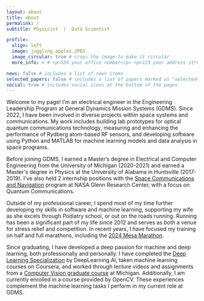 ```yaml
---
layout: about
title: about
permalink: /
subtitle: Physicist  |  Data Scientist

profile:
  align: left
  image: juggling_apples.JPEG
  image_circular: true # crops the image to make it circular
  more_info: > # <p>555 your office number</p> <p>123 your address street</p> <p>Scottsdale, Arizona</p>

news: false # includes a list of news items
selected_papers: false # includes a list of papers marked as "selected={true}"
social: true # includes social icons at the bottom of the pages
---
```


Welcome to my page! I’m an electrical engineer in the Engineering Leadership Program at General Dynamics Mission Systems (GDMS). Since 2022, I have been involved in diverse projects within space systems and communications. My work includes building lab prototypes for optical quantum communications technology, measuring and enhancing the performance of Rydberg atom-based RF sensors, and developing software using Python and MATLAB for machine learning models and data analysis in space programs.

Before joining GDMS, I earned a Master’s degree in Electrical and Computer Engineering from the University of Michigan (2020-2021) and earned a Master's degree in Physics at the University of Alabama in Huntsville (2017-2019). I've also held 2 internship positions with the [Space Communications and Navigation](https://www.nasa.gov/directorates/space-operations/space-communications-and-navigation-scan-program/) program at NASA Glenn Research Center, with a focus on Quantum Communications.

Outside of my professional career, I spend most of my time further developing my skills in software and machine learning, supporting my wife as she excels through Podiatry school, or out on the roads running. Running has been a significant part of my life since 2012 and serves as both a venue for stress relief and competition. In recent years, I have focused my training on half and full marathons, including the [2024 Mesa Marathon](https://mesamarathon.com/).

Since graduating, I have developed a deep passion for machine and deep learning, both professionally and personally. I have completed the [Deep Learning Specialization](/assets/pdf/Deep_Learning_Specialization_Certificate.pdf) by DeepLearning.AI, taken machine learning courses on Coursera, and worked through lecture videos and assignments from a [Computer Vision graduate course](https://web.eecs.umich.edu/~justincj/teaching/eecs498/WI2022/) at Michigan. Additionally, I am currently enrolled in a course provided by OpenCV. These experiences complement the machine learning tasks I perform in my current role at GDMS.

<!-- Write your biography here. Tell the world about yourself. Link to your favorite [subreddit](http://reddit.com). You can put a picture in, too. The code is already in, just name your picture `prof_pic.jpg` and put it in the `img/` folder.

Put your address / P.O. box / other info right below your picture. You can also disable any of these elements by editing `profile` property of the YAML header of your `_pages/about.md`. Edit `_bibliography/papers.bib` and Jekyll will render your [publications page](/assets/img/juggling_apples.JPEG) automatically.

Link to your social media connections, too. This theme is set up to use [Font Awesome icons](https://fontawesome.com/) and [Academicons](https://jpswalsh.github.io/academicons/), like the ones below. Add your Facebook, Twitter, LinkedIn, Google Scholar, or just disable all of them. -->
